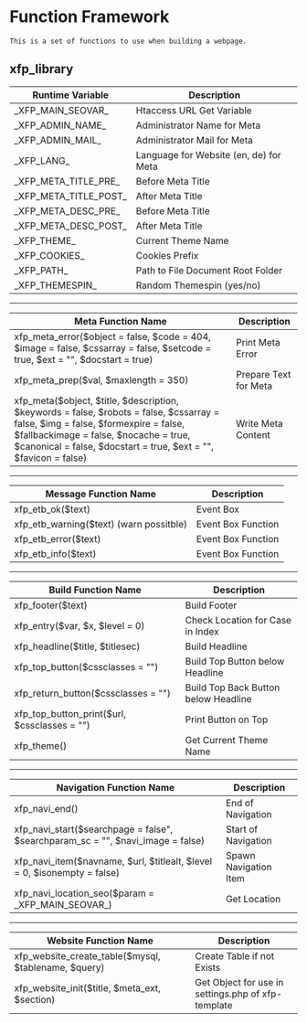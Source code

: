# Function Framework
	This is a set of functions to use when building a webpage.
## xfp_library
|Runtime Variable|Description|
|--|--|
|\_XFP_MAIN_SEOVAR\_| Htaccess URL Get Variable |
| \_XFP_ADMIN_NAME\_ | Administrator Name for Meta |
| \_XFP_ADMIN_MAIL\_| Administrator Mail for Meta |
| \_XFP_LANG\_ | Language for Website (en, de) for Meta |
| \_XFP_META_TITLE_PRE\_ | Before Meta Title |
| \_XFP_META_TITLE_POST\_ | After Meta Title|
| \_XFP_META_DESC_PRE\_ | Before Meta Title |
| \_XFP_META_DESC_POST\_ | After Meta Title|
| \_XFP_THEME\_ | Current Theme Name|
| \_XFP_COOKIES\_ | Cookies Prefix |
| \_XFP_PATH\_ | Path to File Document Root Folder |
| \_XFP_THEMESPIN\_ | Random Themespin (yes/no) |
-------------------------
|Meta Function Name|Description|
|--|--|
|xfp_meta_error($object = false, $code = 404, $image = false, $cssarray = false, $setcode = true, $ext = "", $docstart = true)| Print Meta Error|
|xfp_meta_prep($val, $maxlength = 350)| Prepare Text for Meta |
| xfp_meta($object, $title, $description, $keywords = false, $robots = false, $cssarray = false, $img = false, $formexpire =  false, $fallbackimage = false, $nocache = true, $canonical = false, $docstart = true, $ext = "", $favicon = false)| Write Meta Content |
-------------------------
|Message Function Name|Description|
|--|--|
|xfp_etb_ok($text)| Event Box |
|xfp_etb_warning($text) (warn possitble)|Event Box Function|
|xfp_etb_error($text)|Event Box Function |
|xfp_etb_info($text)|Event Box Function |
-------------------------
|Build Function Name|Description|
|--|--|
|xfp_footer($text) | Build Footer |
|xfp_entry($var, $x, $level = 0) | Check Location for Case in Index |
|xfp_headline($title, $titlesec) | Build Headline |
| xfp_top_button($cssclasses = "") | Build Top Button below Headline |
|xfp_return_button($cssclasses = "") | Build Top Back Button below Headline|
| xfp_top_button_print($url, $cssclasses = "") | Print Button on Top|
|xfp_theme()| Get Current Theme Name|
-------------------------
|Navigation Function Name|Description|
|--|--|
|xfp_navi_end() |End of Navigation |
|xfp_navi_start($searchpage = false", $searchparam_sc = "", $navi_image = false)|Start of Navigation |
|xfp_navi_item($navname, $url, $titlealt, $level = 0, $isonempty = false) | Spawn Navigation Item |
|xfp_navi_location_seo($param = \_XFP_MAIN_SEOVAR\_) | Get Location |
-------------------------
|Website Function Name|Description|
|--|--|
|xfp_website_create_table($mysql, $tablename, $query)| Create Table if not Exists|
|xfp_website_init($title, $meta_ext, $section)| Get Object for use in settings.php of xfp-template|
